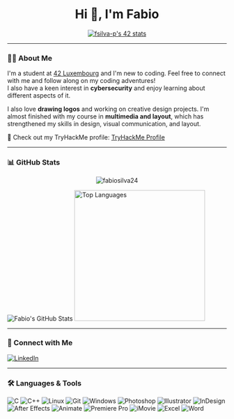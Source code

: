 <h1 align="center">Hi 👋, I'm Fabio</h1>

<p align="center">
  <a href="https://github.com/oakoudad/badge42">
    <img src="https://badge.mediaplus.ma/greenbinary/fsilva-p?1337Badge=off&UM6P=off" alt="fsilva-p's 42 stats" />
  </a>
</p>

---

### 🧑‍💻 About Me

I'm a student at [42 Luxembourg](https://42luxembourg.lu/) and I'm new to coding. Feel free to connect with me and follow along on my coding adventures!  
I also have a keen interest in **cybersecurity** and enjoy learning about different aspects of it.

I also love **drawing logos** and working on creative design projects. I'm almost finished with my course in **multimedia and layout**, which has strengthened my skills in design, visual communication, and layout.

🔐 Check out my TryHackMe profile: [TryHackMe Profile](https://tryhackme.com/r/p/fabio.bas)

---

### 📊 GitHub Stats

<p align="center">
  <img src="https://komarev.com/ghpvc/?username=fabiosilva24&label=Profile%20views&color=a5f3bc&style=flat" alt="fabiosilva24" />
</p>

<p align="left">
  <img src="https://github-readme-stats.vercel.app/api?username=fabiosilva24&show_icons=true&theme=default" alt="Fabio's GitHub Stats" />
  <img src="https://github-readme-stats.vercel.app/api/top-langs/?username=fabiosilva24&layout=compact&theme=default" alt="Top Languages" height="300" />
</p>



---

### 🔗 Connect with Me

<p align="left">
  <a href="https://www.linkedin.com/in/fabio-andre-bastos/" target="_blank">
    <img src="https://img.shields.io/badge/LinkedIn-0A66C2?style=for-the-badge&logo=linkedin&logoColor=white" alt="LinkedIn" />
  </a>
</p>

---

### 🛠️ Languages & Tools

<p align="left">

  <!-- Programming Languages -->
  <img src="https://img.shields.io/badge/C-00599C?style=for-the-badge&logo=c&logoColor=white" alt="C" />
  <img src="https://img.shields.io/badge/C++-00599C?style=for-the-badge&logo=c%2B%2B&logoColor=white" alt="C++" />
  <img src="https://img.shields.io/badge/Linux-000000?style=for-the-badge&logo=linux&logoColor=white" alt="Linux" />
  <img src="https://img.shields.io/badge/Git-F05032?style=for-the-badge&logo=git&logoColor=white" alt="Git" />
  <img src="https://img.shields.io/badge/Windows-0078D6?style=for-the-badge&logo=windows&logoColor=white" alt="Windows" />

  <!-- Adobe & Design Tools -->
  <img src="https://img.shields.io/badge/Photoshop-31A8FF?style=for-the-badge&logo=adobe-photoshop&logoColor=white" alt="Photoshop" />
  <img src="https://img.shields.io/badge/Illustrator-FF9A00?style=for-the-badge&logo=adobe-illustrator&logoColor=white" alt="Illustrator" />
  <img src="https://img.shields.io/badge/InDesign-FF3366?style=for-the-badge&logo=adobe-indesign&logoColor=white" alt="InDesign" />
  <img src="https://img.shields.io/badge/After%20Effects-9999FF?style=for-the-badge&logo=adobe-after-effects&logoColor=white" alt="After Effects" />
  <img src="https://img.shields.io/badge/Animate-FE4C1C?style=for-the-badge&logo=adobe-animate&logoColor=white" alt="Animate" />
  <img src="https://img.shields.io/badge/Premiere%20Pro-9999FF?style=for-the-badge&logo=adobe-premiere-pro&logoColor=white" alt="Premiere Pro" />
  <img src="https://img.shields.io/badge/iMovie-1C1C1C?style=for-the-badge&logo=apple&logoColor=white" alt="iMovie" />

  <!-- Office Tools -->
  <img src="https://img.shields.io/badge/Microsoft%20Excel-217346?style=for-the-badge&logo=microsoft-excel&logoColor=white" alt="Excel" />
  <img src="https://img.shields.io/badge/Microsoft%20Word-2B579A?style=for-the-badge&logo=microsoft-word&logoColor=white" alt="Word" />

</p>
